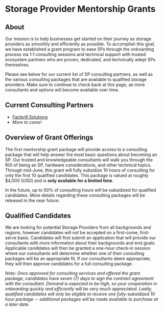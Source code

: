 # Storage Provider Mentorship Grants
## About
Our mission is to help businesses get started on their journey as storage providers as smoothly and efficiently as possible. To accomplish this goal, we have established a grant program to ease SPs through the onboarding process via 1:1 consulting sessions and technical support with trusted ecosystem partners who are proven, dedicated, and technically adept SPs themselves. 

Please see below for our current list of SP consulting partners, as well as the various consulting packages that are available to qualified storage providers. Make sure to continue to check back at this page, as more consultants and options will become available over time. 

## Current Consulting Partners
* [Factor8 Solutions](https://factor8.io/insights.html)
* _More to come!_


## Overview of Grant Offerings
The first mentorship grant package will provide access to a consulting package that will help answer the most basic questions about becoming an SP. Our trusted and knowledgeable consultants will walk you through the ROI of being an SP, hardware considerations, and other technical topics. Through mid-June, this grant will fully subsidize 10 hours of consulting for only the first 10 qualified candidates. This package is valued at roughly $4,000 (USD) and is **only available for a limited time**.

In the future, up to 50% of consulting hours will be subsidized for qualified candidates. More details regarding these consulting packages will be released in the near future. 

## Qualified Candidates 
We are looking for potential Storage Providers from all backgrounds and regions, however candidates will *not* be accepted on a first-come, first-serve basis. Candidates will first submit an application that will provide our consultants with more information about their backgrounds and end goals. Applicable candidates will then be granted a one-hour check-in session where our consultants will determine whether one of their consulting packages will be an appropriate fit. If our consultants deem appropriate, they will then approve candidates for a full consulting package.

_Note: Once approved for consulting services and offered the grant package, candidates have seven (7) days to sign the contract agreement with the consultant. Demand is expected to be high, so your cooperation in onboarding quickly and efficiently will be very much appreciated. Lastly, qualified candidates will only be eligible to receive one fully-subsidized 10 hour package -- additional packages will be made available to purchase at a later date._
